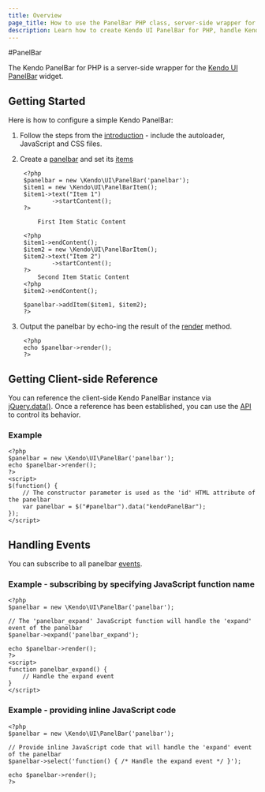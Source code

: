 ```yaml
---
title: Overview
page_title: How to use the PanelBar PHP class, server-side wrapper for Kendo UI PanelBar widget
description: Learn how to create Kendo UI PanelBar for PHP, handle Kendo UI PanelBar Events, access an existing panelbar.
---
```


#PanelBar

The Kendo PanelBar for PHP is a server-side wrapper for the [Kendo UI PanelBar](/api/web/panelbar) widget.

## Getting Started

Here is how to configure a simple Kendo PanelBar:

1. Follow the steps from the [introduction](/using-kendo-with/php/introduction) - include the autoloader, JavaScript and CSS files.
1. Create a [panelbar](/api/wrappers/php/Kendo/UI/PanelBar) and set its [items](/api/wrappers/php/Kendo/UI/PanelBar#addItem)

        <?php
        $panelbar = new \Kendo\UI\PanelBar('panelbar');
        $item1 = new \Kendo\UI\PanelBarItem();
        $item1->text("Item 1")
                ->startContent();
        ?>

            First Item Static Content

        <?php
        $item1->endContent();
        $item2 = new \Kendo\UI\PanelBarItem();
        $item2->text("Item 2")
                ->startContent();
        ?>
            Second Item Static Content
        <?php
        $item2->endContent();

        $panelbar->addItem($item1, $item2);
        ?>

1. Output the panelbar by echo-ing the result of the [render](/api/wrappers/php/Kendo/UI/Widget#render) method.

        <?php
        echo $panelbar->render();
        ?>

## Getting Client-side Reference

You can reference the client-side Kendo PanelBar instance via [jQuery.data()](http://api.jquery.com/jQuery.data/).
Once a reference has been established, you can use the [API](/api/web/panelbar#methods) to control its behavior.

### Example

    <?php
    $panelbar = new \Kendo\UI\PanelBar('panelbar');
    echo $panelbar->render();
    ?>
    <script>
    $(function() {
        // The constructor parameter is used as the 'id' HTML attribute of the panelbar
        var panelbar = $("#panelbar").data("kendoPanelBar");
    });
    </script>

## Handling Events

You can subscribe to all panelbar [events](/api/web/panelbar#events).

### Example - subscribing by specifying JavaScript function name

    <?php
    $panelbar = new \Kendo\UI\PanelBar('panelbar');

    // The 'panelbar_expand' JavaScript function will handle the 'expand' event of the panelbar
    $panelbar->expand('panelbar_expand');

    echo $panelbar->render();
    ?>
    <script>
    function panelbar_expand() {
        // Handle the expand event
    }
    </script>

### Example - providing inline JavaScript code

    <?php
    $panelbar = new \Kendo\UI\PanelBar('panelbar');

    // Provide inline JavaScript code that will handle the 'expand' event of the panelbar
    $panelbar->select('function() { /* Handle the expand event */ }');

    echo $panelbar->render();
    ?>
